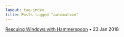 ```yaml
---
layout: tag-index
title: Posts tagged "automation"
---
```

<dl>
  <dt>
    <a href="/2018/01/23/rescuing-windows-with-hammerspoon/">Rescuing Windows with Hammerspoon</a>
    <span class="post-date">&bull; 23 Jan 2018</span>
  </dt>
